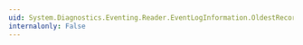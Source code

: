 ```yaml
---
uid: System.Diagnostics.Eventing.Reader.EventLogInformation.OldestRecordNumber
internalonly: False
---
```

